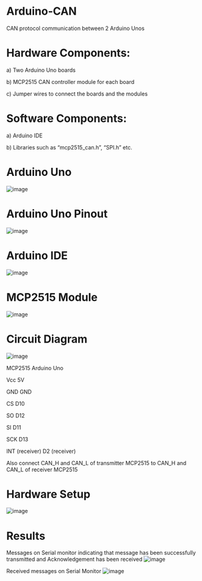 # Arduino-CAN
CAN protocol communication between 2 Arduino Unos
# Hardware Components:
a) Two Arduino Uno boards

b) MCP2515 CAN controller module for each board

c) Jumper wires to connect the boards and the modules

# Software Components:
a) Arduino IDE

b) Libraries such as “mcp2515_can.h”, “SPI.h” etc.

# Arduino Uno
![image](https://github.com/KarthikT23/Arduino-CAN/assets/119528503/ef3d9bb5-bd32-4a27-86b8-323836e6039c)

# Arduino Uno Pinout
![image](https://github.com/KarthikT23/Arduino-CAN/assets/119528503/8ba0f202-c465-4ea3-ad23-e3a2ea296de2)

# Arduino IDE
![image](https://github.com/KarthikT23/Arduino-CAN/assets/119528503/b3bc1f1e-1d7d-4e65-bd0d-e14e26eab93e)

# MCP2515 Module
![image](https://github.com/KarthikT23/Arduino-CAN/assets/119528503/283a0a15-814e-4234-b091-ab0bd5ec3b85)

# Circuit Diagram
![image](https://github.com/KarthikT23/Arduino-CAN/assets/119528503/7f766bb3-3f94-4d5e-910e-75777da4d762)

﻿MCP2515 	                              Arduino Uno	 
 
Vcc 	             5V 	 

GND 	             GND 	 

CS 	               D10 	 

SO 	               D12 	 

SI 	               D11 	 

SCK 	             D13 	 

INT (receiver) 	   D2 (receiver)	 

Also connect CAN_H and CAN_L of transmitter MCP2515 to CAN_H and CAN_L of receiver MCP2515

# Hardware Setup
![image](https://github.com/KarthikT23/Arduino-CAN/assets/119528503/2467ee84-f530-456c-b017-907eed7a33c5)


# Results
Messages on Serial monitor indicating that message has been successfully transmitted and Acknowledgement has been received
![image](https://github.com/KarthikT23/Arduino-CAN/assets/119528503/8ffb5cfa-e7e4-49e3-88aa-1a12e257944d)

Received messages on Serial Monitor
![image](https://github.com/KarthikT23/Arduino-CAN/assets/119528503/0c4df13b-b114-47ab-8217-9ca51dae3f65)




